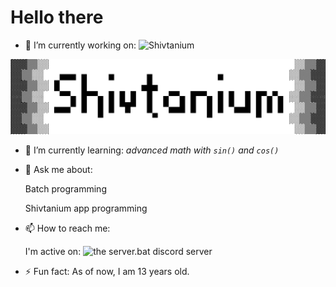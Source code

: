 # Hello there
- 🔭 I’m currently working on: ![Shivtanium](https://github.com/Shivter14/Shivtanium)
  
![Shivtanium Logo](https://raw.githubusercontent.com/Shivter14/Shivtanium/main/Shivtanium.png)
- 🌱 I’m currently learning: *advanced math with `sin()` and `cos()`*
- 💬 Ask me about:

  Batch programming

  Shivtanium app programming

- 📫 How to reach me:

  I'm active on: ![the server.bat discord server](https://discord.gg/cQNj5C3wtS)

- ⚡ Fun fact: As of now, I am 13 years old.
<!--
**Shivter14/Shivter14** is a ✨ _special_ ✨ repository because its `README.md` (this file) appears on your GitHub profile.

Here are some ideas to get you started:

- 🔭 I’m currently working on ...
- 🌱 I’m currently learning ...
- 👯 I’m looking to collaborate on ...
- 🤔 I’m looking for help with ...
- 💬 Ask me about ...
- 📫 How to reach me: ...
- 😄 Pronouns: ...
- ⚡ Fun fact: ...
-->
